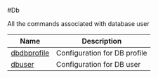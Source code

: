 #Db

All the commands associated with database user


<table><thead><tr><th>Name</th><th>Description</th></tr></thead><tbody><tr><td><a href="../../../configuration/db/dbdbprofile/dbdbprofile">dbdbprofile</a></td><td>Configuration for DB profile</td><tr><tr><td><a href="../../../configuration/db/dbuser/dbuser">dbuser</a></td><td>Configuration for DB user</td><tr></tbody></table>
